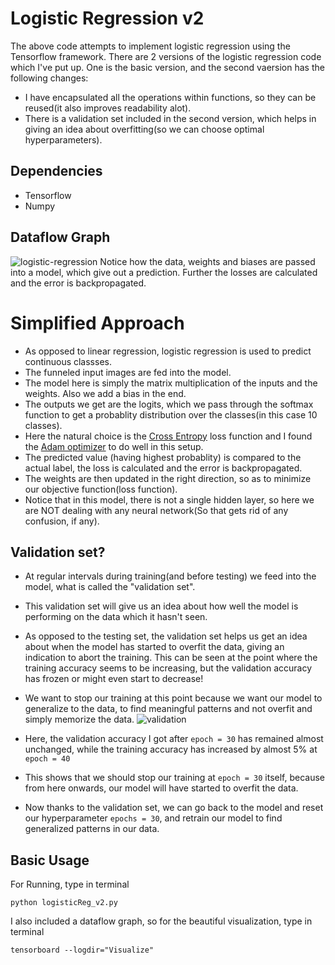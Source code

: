# Logistic Regression v2
The above code attempts to implement logistic regression using the Tensorflow framework. There are 2 versions of the logistic regression code which I've put up. One is the basic version, and the second vaersion has the following changes:
* I have encapsulated all the operations within functions, so they can be reused(it also improves readability alot).
* There is a validation set included in the second version, which helps in giving an idea about overfitting(so we can choose optimal hyperparameters).

## Dependencies
* Tensorflow
* Numpy

## Dataflow Graph
![logistic-regression](https://user-images.githubusercontent.com/34591573/34303575-048a3aaa-e75c-11e7-83b7-4675a0a88eae.png)
Notice how the data, weights and biases are passed into a model, which give out a prediction. Further the losses are calculated and the error is backpropagated.

# Simplified Approach
* As opposed to linear regression, logistic regression is used to predict continuous classses.
* The funneled input images are fed into the model.
* The model here is simply the matrix multiplication of the inputs and the weights. Also we add a bias in the end.
* The outputs we get are the logits, which we pass through the softmax function to get a probablity distribution over the classes(in this case 10 classes).
* Here the natural choice is the [Cross Entropy](https://rdipietro.github.io/friendly-intro-to-cross-entropy-loss/) loss function and I found the [Adam optimizer](https://www.tensorflow.org/api_docs/python/tf/train/AdamOptimizer) to do well in this setup.
* The predicted value (having highest probablity) is compared to the actual label, the loss is calculated and the error is backpropagated.
* The weights are then updated in the right direction, so as to minimize our objective function(loss function).
* Notice that in this model, there is not a single hidden layer, so here we are NOT dealing with any neural network(So that gets rid of any confusion, if any).
## Validation set?
* At regular intervals during training(and before testing) we feed into the model, what is called the "validation set".
* This validation set will give us an idea about how well the model is performing on the data which it hasn't seen. 
* As opposed to the testing set, the validation set helps us get an idea about when the model has started to overfit the data, giving an indication to abort the training. This can be seen at the point where the training accuracy seems to be increasing, but the validation accuracy has frozen or might even start to decrease!
* We want to stop our training at this point because we want our model to generalize to the data, to find meaningful patterns and not overfit and simply memorize the data.
![validation](https://user-images.githubusercontent.com/34591573/34531542-a57540ba-f0d8-11e7-8361-445aeb7b857d.png)

* Here, the validation accuracy I got after ```epoch = 30``` has remained almost unchanged, while the training accuracy has increased by almost 5% at ```epoch = 40```
* This shows that we should stop our training at ```epoch = 30``` itself, because from here onwards, our model will have started to overfit the data.
* Now thanks to the validation set, we can go back to the model and reset our hyperparameter ```epochs = 30```, and retrain our model to find generalized patterns in our data.

## Basic Usage
For Running, type in terminal
```
python logisticReg_v2.py
```
I also included a dataflow graph, so for the beautiful visualization, type in terminal
```
tensorboard --logdir="Visualize"
```